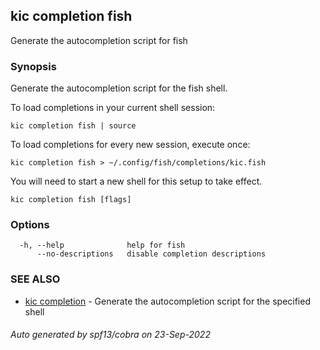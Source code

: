 ## kic completion fish

Generate the autocompletion script for fish

### Synopsis

Generate the autocompletion script for the fish shell.

To load completions in your current shell session:

	kic completion fish | source

To load completions for every new session, execute once:

	kic completion fish > ~/.config/fish/completions/kic.fish

You will need to start a new shell for this setup to take effect.


```
kic completion fish [flags]
```

### Options

```
  -h, --help              help for fish
      --no-descriptions   disable completion descriptions
```

### SEE ALSO

* [kic completion](kic_completion.md)	 - Generate the autocompletion script for the specified shell

###### Auto generated by spf13/cobra on 23-Sep-2022
